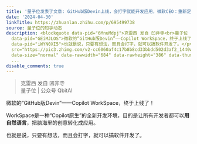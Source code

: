 ```yaml
---
title: '量子位发表了文章: GitHub版Devin上线，会打字就能开发应用，微软CEO：重新定义IDE'
date: '2024-04-30'
linkTitle: https://zhuanlan.zhihu.com/p/695499738
source: 量子位的知乎动态
description: <blockquote data-pid="6MnuMdpj">克雷西 发自 凹非寺<br>量子位 | 公众号 QbitAI</blockquote><p
  data-pid="GEiMJLOS">微软的“GitHub版Devin”——Copilot WorkSpace，终于上线了！</p><p data-pid="w5_KrOfm">WorkSpace是一种“Copilot原生”的全新开发环境，目的是让所有开发者都可以<b>用自然语言</b>，把脑海里的创意转化成应用。</p><p
  data-pid="iWYN0XI5">也就是说，只要有想法，而且会打字，就可以搞软件开发了。</p><figure data-size="normal"><img
  src="https://pic3.zhimg.com/v2-cc6060af4c17b8b8cd33bbdd502d3af2_1440w.jpg" data-caption=""
  data-size="normal" data-rawwidth="684" data-rawheight="386" data-thumbnail="https://pic3.zhimg.com/v2-cc6060af4c17b8b8cd3
  ...
disable_comments: true
---
```

<blockquote data-pid="6MnuMdpj">克雷西 发自 凹非寺<br>量子位 | 公众号 QbitAI</blockquote><p data-pid="GEiMJLOS">微软的“GitHub版Devin”——Copilot WorkSpace，终于上线了！</p><p data-pid="w5_KrOfm">WorkSpace是一种“Copilot原生”的全新开发环境，目的是让所有开发者都可以<b>用自然语言</b>，把脑海里的创意转化成应用。</p><p data-pid="iWYN0XI5">也就是说，只要有想法，而且会打字，就可以搞软件开发了。</p><figure data-size="normal"><img src="https://pic3.zhimg.com/v2-cc6060af4c17b8b8cd33bbdd502d3af2_1440w.jpg" data-caption="" data-size="normal" data-rawwidth="684" data-rawheight="386" data-thumbnail="https://pic3.zhimg.com/v2-cc6060af4c17b8b8cd3 ...